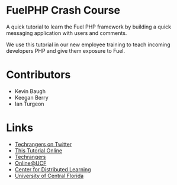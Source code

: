FuelPHP Crash Course
====================

A quick tutorial to learn the Fuel PHP framework by building a quick messaging application with users and comments.

We use this tutorial in our new employee training to teach incoming developers PHP and give them exposure to Fuel.

Contributors
====================
*	Kevin Baugh
*	Keegan Berry
*	Ian Turgeon

Links
=====
*	[Techrangers on Twitter](http://www.twitter.com/techrangers "Twitter Techrangers")
*	[This Tutorial Online](http://techrangers.cdl.ucf.edu/fuel-crash-course/ "Fuel Crash Course")
*	[Techrangers](http://techrangers.cdl.ucf.edu "Techrangers")
*	[Online@UCF](http://online.ucf.edu "Online at UCF")
*	[Center for Distributed Learning](http://cdl.ucf.edu "Center for Distributed Learning")
*	[University of Central Florida](http://ucf.edu)
